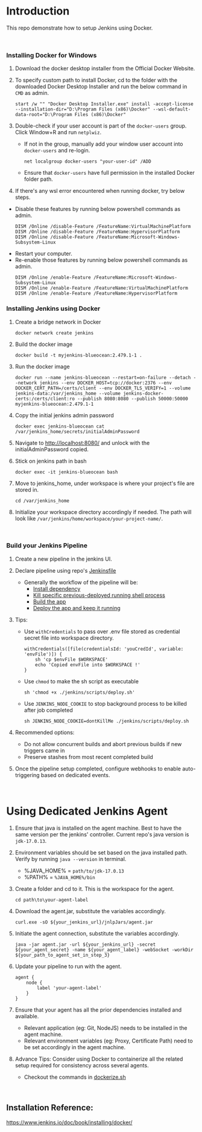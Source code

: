 
# Introduction
This repo demonstrate how to setup Jenkins using Docker.

<br>

### Installing Docker for Windows
1. Download the docker desktop installer from the Official Docker Website.
2. To specify custom path to install Docker, cd to the folder with the downloaded Docker Desktop Installer and run the below command in `CMD` as admin.
    ```
    start /w "" "Docker Desktop Installer.exe" install -accept-license  --installation-dir="D:\Program Files (x86)\Docker" --wsl-default-data-root="D:\Program Files (x86)\Docker" 
    ```
3. Double-check if your user account is part of the `docker-users` group. Click Window+R and run `netplwiz`.
    - If not in the group, manually add your window user account into `docker-users` and re-login.
        ```
        net localgroup docker-users "your-user-id" /ADD
        ```
    - Ensure that `docker-users` have full permission in the installed Docker folder path.

4. If there's any wsl error encountered when running docker, try below steps. 
  - Disable these features by running below powershell commands as admin.
    ```
    DISM /Online /disable-Feature /FeatureName:VirtualMachinePlatform
    DISM /Online /disable-Feature /FeatureName:HypervisorPlatform
    DISM /Online /disable-Feature /FeatureName:Microsoft-Windows-Subsystem-Linux
    ```
  - Restart your computer.
  - Re-enable those features by running below powershell commands as admin.
    ```
    DISM /Online /enable-Feature /FeatureName:Microsoft-Windows-Subsystem-Linux
    DISM /Online /enable-Feature /FeatureName:VirtualMachinePlatform
    DISM /Online /enable-Feature /FeatureName:HypervisorPlatform
    ```


### Installing Jenkins using Docker
1. Create a bridge network in Docker
    ```
    docker network create jenkins
    ```

2. Build the docker image
    ```
    docker build -t myjenkins-blueocean:2.479.1-1 .
    ```

3. Run the docker image
    ```
    docker run --name jenkins-blueocean --restart=on-failure --detach --network jenkins --env DOCKER_HOST=tcp://docker:2376 --env DOCKER_CERT_PATH=/certs/client --env DOCKER_TLS_VERIFY=1 --volume jenkins-data:/var/jenkins_home --volume jenkins-docker-certs:/certs/client:ro --publish 8080:8080 --publish 50000:50000 myjenkins-blueocean:2.479.1-1
    ```

4. Copy the initial jenkins admin password
    ```
    docker exec jenkins-blueocean cat /var/jenkins_home/secrets/initialAdminPassword
    ```

5. Navigate to [http://localhost:8080/](http://localhost:8080/) and unlock with the initialAdminPassword copied.

6. Stick on jenkins path in bash
    ```
    docker exec -it jenkins-blueocean bash
    ```

7. Move to jenkins_home, under workspace is where your project's file are stored in. 
    ```
    cd /var/jenkins_home
    ```

8. Initialize your workspace directory accordingly if needed. The path will look like `/var/jenkins/home/workspace/your-project-name/`.

<br>

### Build your Jenkins Pipeline
1. Create a new pipeline in the jenkins UI.
2. Declare pipeline using repo's [Jenkinsfile](/jenkins/Jenkinsfile)
    - Generally the workflow of the pipeline will be:
        - [Install dependency](/jenkins/scripts/install.sh)
        - [Kill specific previous-deployed running shell process](/jenkins//scripts/kill.sh)
        - [Build the app](/jenkins/scripts/build.sh)
        - [Deploy the app and keep it running](/jenkins/scripts/deploy.sh)

3. Tips:
    - Use `withCredentials` to pass over .env file stored as credential secret file into workspace directory. 
        ```
        withCredentials([file(credentialsId: 'youCredId', variable: 'envFile')]) {
            sh 'cp $envFile $WORKSPACE'
            echo 'Copied envFile into $WORKSPACE !'
        }
        ```
    - Use `chmod` to make the sh script as executable
        ```
        sh 'chmod +x ./jenkins/scripts/deploy.sh'
        ```
    - Use `JENKINS_NODE_COOKIE` to stop background process to be killed after job completed
        ```
        sh JENKINS_NODE_COOKIE=dontKillMe ./jenkins/scripts/deploy.sh
        ```
3. Recommended options:
    - Do not allow concurrent builds and abort previous builds if new triggers came in
    - Preserve stashes from most recent completed build

4. Once the pipeline setup completed, configure webhooks to enable auto-triggering based on dedicated events.

<br>

# Using Dedicated Jenkins Agent
1. Ensure that java is installed on the agent machine. Best to have the same version per the jenkins' controller. Current repo's java version is `jdk-17.0.13`.

2. Environment variables should be set based on the java installed path. Verify by running `java --version` in terminal.
    - %JAVA_HOME% = `path/to/jdk-17.0.13`
    - %PATH% = `%JAVA_HOME%/bin`

3. Create a folder and cd to it. This is the workspace for the agent.
    ```
    cd path\to\your-agent-label
    ```

4. Download the agent.jar, substitute the variables accordingly.
    ```
    curl.exe -sO ${your_jenkins_url}/jnlpJars/agent.jar
    ```

5. Initiate the agent connection, substitute the variables accordingly.
    ```
    java -jar agent.jar -url ${your_jenkins_url} -secret ${your_agent_secret} -name ${your_agent_label} -webSocket -workDir ${your_path_to_agent_set_in_step_3}
    ```

6. Update your pipeline to run with the agent.
    ```
    agent {
        node {
            label 'your-agent-label'
        }
    }
    ```

7. Ensure that your agent has all the prior dependencies installed and available.
    - Relevant application (eg: Git, NodeJS) needs to be installed in the agent machine.
    - Relevant environment variables (eg: Proxy, Certificate Path) need to be set accordingly in the agent machine.

8. Advance Tips: Consider using Docker to containerize all the related setup required for consistency across several agents.
    - Checkout the commands in [dockerize.sh](/jenkins/scripts/dockerize.sh)

<br>

## Installation Reference:
https://www.jenkins.io/doc/book/installing/docker/